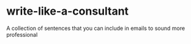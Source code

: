 # write-like-a-consultant
A collection of sentences that you can include in emails to sound more professional 
